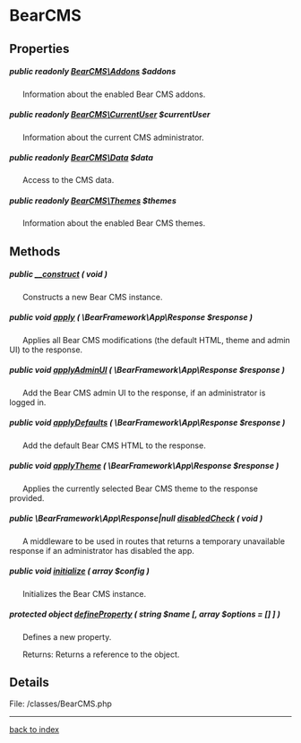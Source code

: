 # BearCMS

## Properties

##### public readonly [BearCMS\Addons](bearcms.addons.class.md) $addons

&nbsp;&nbsp;&nbsp;&nbsp;&nbsp;&nbsp;Information about the enabled Bear CMS addons.

##### public readonly [BearCMS\CurrentUser](bearcms.currentuser.class.md) $currentUser

&nbsp;&nbsp;&nbsp;&nbsp;&nbsp;&nbsp;Information about the current CMS administrator.

##### public readonly [BearCMS\Data](bearcms.data.class.md) $data

&nbsp;&nbsp;&nbsp;&nbsp;&nbsp;&nbsp;Access to the CMS data.

##### public readonly [BearCMS\Themes](bearcms.themes.class.md) $themes

&nbsp;&nbsp;&nbsp;&nbsp;&nbsp;&nbsp;Information about the enabled Bear CMS themes.

## Methods

##### public [__construct](bearcms.__construct.method.md) ( void )

&nbsp;&nbsp;&nbsp;&nbsp;&nbsp;&nbsp;Constructs a new Bear CMS instance.

##### public void [apply](bearcms.apply.method.md) ( \BearFramework\App\Response $response )

&nbsp;&nbsp;&nbsp;&nbsp;&nbsp;&nbsp;Applies all Bear CMS modifications (the default HTML, theme and admin UI) to the response.

##### public void [applyAdminUI](bearcms.applyadminui.method.md) ( \BearFramework\App\Response $response )

&nbsp;&nbsp;&nbsp;&nbsp;&nbsp;&nbsp;Add the Bear CMS admin UI to the response, if an administrator is logged in.

##### public void [applyDefaults](bearcms.applydefaults.method.md) ( \BearFramework\App\Response $response )

&nbsp;&nbsp;&nbsp;&nbsp;&nbsp;&nbsp;Add the default Bear CMS HTML to the response.

##### public void [applyTheme](bearcms.applytheme.method.md) ( \BearFramework\App\Response $response )

&nbsp;&nbsp;&nbsp;&nbsp;&nbsp;&nbsp;Applies the currently selected Bear CMS theme to the response provided.

##### public \BearFramework\App\Response|null [disabledCheck](bearcms.disabledcheck.method.md) ( void )

&nbsp;&nbsp;&nbsp;&nbsp;&nbsp;&nbsp;A middleware to be used in routes that returns a temporary unavailable response if an administrator has disabled the app.

##### public void [initialize](bearcms.initialize.method.md) ( array $config )

&nbsp;&nbsp;&nbsp;&nbsp;&nbsp;&nbsp;Initializes the Bear CMS instance.

##### protected object [defineProperty](bearcms.defineproperty.method.md) ( string $name [, array $options = [] ] )

&nbsp;&nbsp;&nbsp;&nbsp;&nbsp;&nbsp;Defines a new property.

&nbsp;&nbsp;&nbsp;&nbsp;&nbsp;&nbsp;Returns: Returns a reference to the object.

## Details

File: /classes/BearCMS.php

---

[back to index](index.md)

